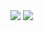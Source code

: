 <img src="https://github-readme-stats.vercel.app/api?username=shrsyc&show_icons=true&theme=dark"/>
<img src="https://github-readme-streak-stats.herokuapp.com/?user=shrsyc"/>
